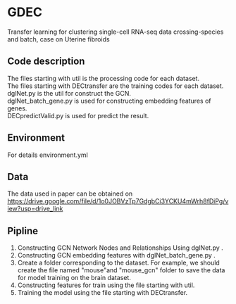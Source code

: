 # GDEC
Transfer learning for clustering single-cell RNA-seq data crossing-species and batch, case on Uterine fibroids
## Code description
The files starting with util is the processing code for each dataset.   
The files starting with DECtransfer are the training codes for each dataset.  
dglNet.py is the util for construct the GCN.  
dglNet_batch_gene.py is used for constructing embedding features of genes.  
DECpredictValid.py is used for predict the result.  
## Environment
For details environment.yml  
## Data
The data used in paper can be obtained on https://drive.google.com/file/d/1o0JOBVzTp7GdgbCi3YCKU4mWrh8fDiPg/view?usp=drive_link
## Pipline
1. Constructing GCN Network Nodes and Relationships Using dglNet.py .
2. Constructing GCN embedding features with dglNet_batch_gene.py .
3. Create a folder corresponding to the dataset. For example, we should create the file named "mouse"and "mouse_gcn" folder to save the data for model training on the brain dataset.
4. Constructing features for train using the file starting with util.
5. Training the model using the file starting with DECtransfer.
